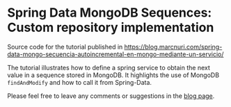 # Spring Data MongoDB Sequences: Custom repository implementation

Source code for the tutorial published in
https://blog.marcnuri.com/spring-data-mongo-secuencia-autoincremental-en-mongo-mediante-un-servicio/

The tutorial illustrates how to define a spring service to obtain the next value in a sequence stored in
MongoDB. It highlights the use of MongoDB `findAndModify` and how to call it from Spring-Data.

Please feel free to leave any comments or suggestions in the
[blog page](https://blog.marcnuri.com/spring-data-mongo-secuencia-autoincremental-en-mongo-mediante-un-servicio/).
